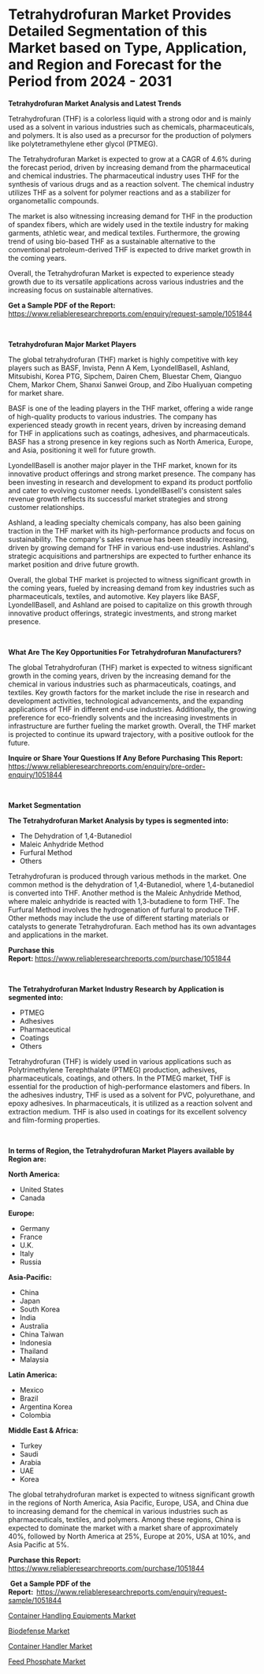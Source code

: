<p><h1>Tetrahydrofuran Market Provides Detailed Segmentation of this Market based on Type, Application, and Region and Forecast for the Period from 2024 - 2031</h1></p><p><strong>Tetrahydrofuran Market Analysis and Latest Trends</strong></p>
<p><p>Tetrahydrofuran (THF) is a colorless liquid with a strong odor and is mainly used as a solvent in various industries such as chemicals, pharmaceuticals, and polymers. It is also used as a precursor for the production of polymers like polytetramethylene ether glycol (PTMEG).</p><p>The Tetrahydrofuran Market is expected to grow at a CAGR of 4.6% during the forecast period, driven by increasing demand from the pharmaceutical and chemical industries. The pharmaceutical industry uses THF for the synthesis of various drugs and as a reaction solvent. The chemical industry utilizes THF as a solvent for polymer reactions and as a stabilizer for organometallic compounds.</p><p>The market is also witnessing increasing demand for THF in the production of spandex fibers, which are widely used in the textile industry for making garments, athletic wear, and medical textiles. Furthermore, the growing trend of using bio-based THF as a sustainable alternative to the conventional petroleum-derived THF is expected to drive market growth in the coming years.</p><p>Overall, the Tetrahydrofuran Market is expected to experience steady growth due to its versatile applications across various industries and the increasing focus on sustainable alternatives.</p></p>
<p><strong>Get a Sample PDF of the Report:&nbsp;</strong> <a href="https://www.reliableresearchreports.com/enquiry/request-sample/1051844">https://www.reliableresearchreports.com/enquiry/request-sample/1051844</a></p>
<p>&nbsp;</p>
<p><strong>Tetrahydrofuran Major Market Players</strong></p>
<p><p>The global tetrahydrofuran (THF) market is highly competitive with key players such as BASF, Invista, Penn A Kem, LyondellBasell, Ashland, Mitsubishi, Korea PTG, Sipchem, Dairen Chem, Bluestar Chem, Qianguo Chem, Markor Chem, Shanxi Sanwei Group, and Zibo Hualiyuan competing for market share.</p><p>BASF is one of the leading players in the THF market, offering a wide range of high-quality products to various industries. The company has experienced steady growth in recent years, driven by increasing demand for THF in applications such as coatings, adhesives, and pharmaceuticals. BASF has a strong presence in key regions such as North America, Europe, and Asia, positioning it well for future growth.</p><p>LyondellBasell is another major player in the THF market, known for its innovative product offerings and strong market presence. The company has been investing in research and development to expand its product portfolio and cater to evolving customer needs. LyondellBasell's consistent sales revenue growth reflects its successful market strategies and strong customer relationships.</p><p>Ashland, a leading specialty chemicals company, has also been gaining traction in the THF market with its high-performance products and focus on sustainability. The company's sales revenue has been steadily increasing, driven by growing demand for THF in various end-use industries. Ashland's strategic acquisitions and partnerships are expected to further enhance its market position and drive future growth.</p><p>Overall, the global THF market is projected to witness significant growth in the coming years, fueled by increasing demand from key industries such as pharmaceuticals, textiles, and automotive. Key players like BASF, LyondellBasell, and Ashland are poised to capitalize on this growth through innovative product offerings, strategic investments, and strong market presence.</p></p>
<p>&nbsp;</p>
<p><strong>What Are The Key Opportunities For Tetrahydrofuran Manufacturers?</strong></p>
<p><p>The global Tetrahydrofuran (THF) market is expected to witness significant growth in the coming years, driven by the increasing demand for the chemical in various industries such as pharmaceuticals, coatings, and textiles. Key growth factors for the market include the rise in research and development activities, technological advancements, and the expanding applications of THF in different end-use industries. Additionally, the growing preference for eco-friendly solvents and the increasing investments in infrastructure are further fueling the market growth. Overall, the THF market is projected to continue its upward trajectory, with a positive outlook for the future.</p></p>
<p><strong>Inquire or Share Your Questions If Any Before Purchasing This Report:</strong> <a href="https://www.reliableresearchreports.com/enquiry/pre-order-enquiry/1051844">https://www.reliableresearchreports.com/enquiry/pre-order-enquiry/1051844</a></p>
<p>&nbsp;</p>
<p><strong>Market Segmentation</strong></p>
<p><strong>The Tetrahydrofuran Market Analysis by types is segmented into:</strong></p>
<p><ul><li>The Dehydration of 1,4-Butanediol</li><li>Maleic Anhydride Method</li><li>Furfural Method</li><li>Others</li></ul></p>
<p><p>Tetrahydrofuran is produced through various methods in the market. One common method is the dehydration of 1,4-Butanediol, where 1,4-butanediol is converted into THF. Another method is the Maleic Anhydride Method, where maleic anhydride is reacted with 1,3-butadiene to form THF. The Furfural Method involves the hydrogenation of furfural to produce THF. Other methods may include the use of different starting materials or catalysts to generate Tetrahydrofuran. Each method has its own advantages and applications in the market.</p></p>
<p><strong>Purchase this Report:&nbsp;</strong><a href="https://www.reliableresearchreports.com/purchase/1051844">https://www.reliableresearchreports.com/purchase/1051844</a></p>
<p>&nbsp;</p>
<p><strong>The Tetrahydrofuran Market Industry Research by Application is segmented into:</strong></p>
<p><ul><li>PTMEG</li><li>Adhesives</li><li>Pharmaceutical</li><li>Coatings</li><li>Others</li></ul></p>
<p><p>Tetrahydrofuran (THF) is widely used in various applications such as Polytrimethylene Terephthalate (PTMEG) production, adhesives, pharmaceuticals, coatings, and others. In the PTMEG market, THF is essential for the production of high-performance elastomers and fibers. In the adhesives industry, THF is used as a solvent for PVC, polyurethane, and epoxy adhesives. In pharmaceuticals, it is utilized as a reaction solvent and extraction medium. THF is also used in coatings for its excellent solvency and film-forming properties.</p></p>
<p>&nbsp;</p>
<p><strong>In terms of Region, the Tetrahydrofuran Market Players available by Region are:</strong></p>
<p>
    <p> <strong> North America: </strong>
        <ul>
            <li>United States</li>
            <li>Canada</li>
        </ul>
        </p> 
    <p> <strong> Europe: </strong>
        <ul>
            <li>Germany</li>
            <li>France</li>
            <li>U.K.</li>
            <li>Italy</li>
            <li>Russia</li>
        </ul>
        </p> 
    <p> <strong> Asia-Pacific: </strong>
        <ul>
            <li>China</li>
            <li>Japan</li>
            <li>South Korea</li>
            <li>India</li>
            <li>Australia</li>
            <li>China Taiwan</li>
            <li>Indonesia</li>
            <li>Thailand</li>
            <li>Malaysia</li>
        </ul>
        </p> 
    <p> <strong> Latin America: </strong>
        <ul>
            <li>Mexico</li>
            <li>Brazil</li>
            <li>Argentina Korea</li>
            <li>Colombia</li>
        </ul>
        </p> 
    <p> <strong> Middle East & Africa: </strong>
        <ul>
            <li>Turkey</li>
            <li>Saudi</li>
            <li>Arabia</li>
            <li>UAE</li>
            <li>Korea</li>
        </ul>
    </p>
    </p>
<p><p>The global tetrahydrofuran market is expected to witness significant growth in the regions of North America, Asia Pacific, Europe, USA, and China due to increasing demand for the chemical in various industries such as pharmaceuticals, textiles, and polymers. Among these regions, China is expected to dominate the market with a market share of approximately 40%, followed by North America at 25%, Europe at 20%, USA at 10%, and Asia Pacific at 5%.</p></p>
<p><strong>Purchase this Report: </strong><a href="https://www.reliableresearchreports.com/purchase/1051844">https://www.reliableresearchreports.com/purchase/1051844</a></p>
<p>&nbsp;<strong>Get a Sample PDF of the Report:&nbsp;&nbsp;</strong><a href="https://www.reliableresearchreports.com/enquiry/request-sample/1051844">https://www.reliableresearchreports.com/enquiry/request-sample/1051844</a></p>
<p><strong></strong></p>
<p><p><a href="https://issuu.com/reportprime-2/docs/container-handling-equipments-market-size-2030.ppt">Container Handling Equipments Market</a></p><p><a href="https://github.com/mancsybtousav/Market-Research-Report-List-1/blob/main/biodefense-market.md">Biodefense Market</a></p><p><a href="https://issuu.com/reportprime-2/docs/container-handler-market-size-2030.pptx">Container Handler Market</a></p><p><a href="https://github.com/josesg55/Market-Research-Report-List-1/blob/main/feed-phosphate-market.md">Feed Phosphate Market</a></p></p>